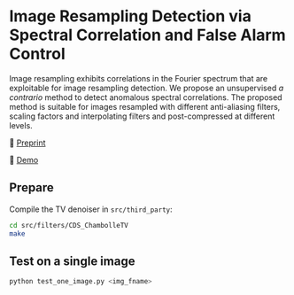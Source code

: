# Image Resampling Detection via Spectral Correlation and False Alarm Control


Image resampling exhibits correlations in the Fourier spectrum that are exploitable for image resampling detection.
We propose an unsupervised _a contrario_ method to detect anomalous spectral correlations. 
The proposed method is suitable for images resampled with different anti-aliasing filters, scaling factors and interpolating filters and post-compressed at different levels.

📄 [Preprint](https://doi.org/10.36227/techrxiv.174235422.29936668/v1)

🚀 [Demo](https://ipolcore.ipol.im/demo/clientApp/demo.html?id=77777000537)


## Prepare

Compile the TV denoiser in `src/third_party`:
``` bash
cd src/filters/CDS_ChambolleTV
make
```

## Test on a single image
``` bash
python test_one_image.py <img_fname>
```

